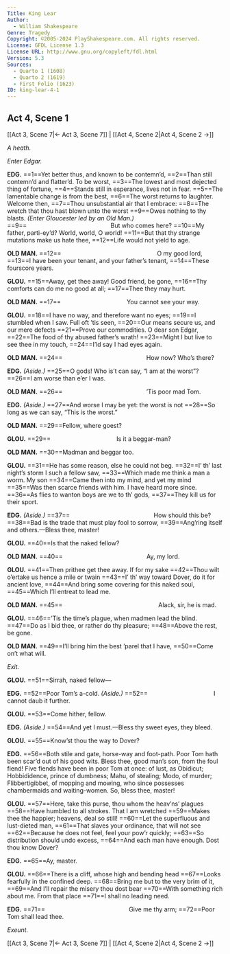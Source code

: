 ```yaml
---
Title: King Lear
Author: 
  - William Shakespeare
Genre: Tragedy
Copyright: ©2005-2024 PlayShakespeare.com. All rights reserved.
License: GFDL License 1.3
License URL: http://www.gnu.org/copyleft/fdl.html
Version: 5.3
Sources:
  - Quarto 1 (1608)
  - Quarto 2 (1619)
  - First Folio (1623)
ID: king-lear-4-1
---
```


## Act 4, Scene 1
[[Act 3, Scene 7|← Act 3, Scene 7]] | [[Act 4, Scene 2|Act 4, Scene 2 →]]

*A heath.*

*Enter Edgar.*

**EDG.**
==1==Yet better thus, and known to be contemn’d,
==2==Than still contemn’d and flatter’d. To be worst,
==3==The lowest and most dejected thing of fortune,
==4==Stands still in esperance, lives not in fear.
==5==The lamentable change is from the best,
==6==The worst returns to laughter. Welcome then,
==7==Thou unsubstantial air that I embrace:
==8==The wretch that thou hast blown unto the worst
==9==Owes nothing to thy blasts.
*(Enter Gloucester led by an Old Man.)*
==9==              But who comes here?
==10==My father, parti-ey’d? World, world, O world!
==11==But that thy strange mutations make us hate thee,
==12==Life would not yield to age.

**OLD MAN.**
==12==                O my good lord,
==13==I have been your tenant, and your father’s tenant,
==14==These fourscore years.

**GLOU.**
==15==Away, get thee away! Good friend, be gone,
==16==Thy comforts can do me no good at all;
==17==Thee they may hurt.

**OLD MAN.**
==17==           You cannot see your way.

**GLOU.**
==18==I have no way, and therefore want no eyes;
==19==I stumbled when I saw. Full oft ’tis seen,
==20==Our means secure us, and our mere defects
==21==Prove our commodities. O dear son Edgar,
==22==The food of thy abused father’s wrath!
==23==Might I but live to see thee in my touch,
==24==I’ld say I had eyes again.

**OLD MAN.**
==24==              How now? Who’s there?

**EDG.**
*(Aside.)*
==25==O gods! Who is’t can say, “I am at the worst”?
==26==I am worse than e’er I was.

**OLD MAN.**
==26==              ’Tis poor mad Tom.

**EDG.**
*(Aside.)*
==27==And worse I may be yet: the worst is not
==28==So long as we can say, “This is the worst.”

**OLD MAN.**
==29==Fellow, where goest?

**GLOU.**
==29==           Is it a beggar-man?

**OLD MAN.**
==30==Madman and beggar too.

**GLOU.**
==31==He has some reason, else he could not beg.
==32==I’ th’ last night’s storm I such a fellow saw,
==33==Which made me think a man a worm. My son
==34==Came then into my mind, and yet my mind
==35==Was then scarce friends with him. I have heard more since.
==36==As flies to wanton boys are we to th’ gods,
==37==They kill us for their sport.

**EDG.**
*(Aside.)*
==37==              How should this be?
==38==Bad is the trade that must play fool to sorrow,
==39==Ang’ring itself and others.—Bless thee, master!

**GLOU.**
==40==Is that the naked fellow?

**OLD MAN.**
==40==              Ay, my lord.

**GLOU.**
==41==Then prithee get thee away. If for my sake
==42==Thou wilt o’ertake us hence a mile or twain
==43==I’ th’ way toward Dover, do it for ancient love,
==44==And bring some covering for this naked soul,
==45==Which I’ll entreat to lead me.

**OLD MAN.**
==45==                Alack, sir, he is mad.

**GLOU.**
==46==’Tis the time’s plague, when madmen lead the blind.
==47==Do as I bid thee, or rather do thy pleasure;
==48==Above the rest, be gone.

**OLD MAN.**
==49==I’ll bring him the best ’parel that I have,
==50==Come on’t what will.

*Exit.*

**GLOU.**
==51==Sirrah, naked fellow⁠—

**EDG.**
==52==Poor Tom’s a-cold.
*(Aside.)*
==52==           I cannot daub it further.

**GLOU.**
==53==Come hither, fellow.

**EDG.**
*(Aside.)*
==54==And yet I must.—Bless thy sweet eyes, they bleed.

**GLOU.**
==55==Know’st thou the way to Dover?

**EDG.**
==56==Both stile and gate, horse-way and foot-path. Poor Tom hath been scar’d out of his good wits. Bless thee, good man’s son, from the foul fiend! Five fiends have been in poor Tom at once: of lust, as Obidicut; Hobbididence, prince of dumbness; Mahu, of stealing; Modo, of murder; Flibbertigibbet, of mopping and mowing, who since possesses chambermaids and waiting-women. So, bless thee, master!

**GLOU.**
==57==Here, take this purse, thou whom the heav’ns’ plagues
==58==Have humbled to all strokes. That I am wretched
==59==Makes thee the happier; heavens, deal so still!
==60==Let the superfluous and lust-dieted man,
==61==That slaves your ordinance, that will not see
==62==Because he does not feel, feel your pow’r quickly;
==63==So distribution should undo excess,
==64==And each man have enough. Dost thou know Dover?

**EDG.**
==65==Ay, master.

**GLOU.**
==66==There is a cliff, whose high and bending head
==67==Looks fearfully in the confined deep.
==68==Bring me but to the very brim of it,
==69==And I’ll repair the misery thou dost bear
==70==With something rich about me. From that place
==71==I shall no leading need.

**EDG.**
==71==              Give me thy arm;
==72==Poor Tom shall lead thee.

*Exeunt.*

[[Act 3, Scene 7|← Act 3, Scene 7]] | [[Act 4, Scene 2|Act 4, Scene 2 →]]